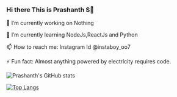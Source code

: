 ### Hi there This is Prashanth S👋

🔭 I’m currently working on Nothing

🌱 I’m currently learning NodeJs,ReactJs and Python

📫 How to reach me: Instagram Id @instaboy_oo7

⚡ Fun fact: Almost anything powered by electricity requires code.


![Prashanth's GitHub stats](https://github-readme-stats.vercel.app/api?username=instaboy007&show_icons=true&theme=algolia)

[![Top Langs](https://github-readme-stats.vercel.app/api/top-langs/?username=instaboy007&show_icons=true&theme=algolia)](https://github.com/instaboy007/github-readme-stats)
